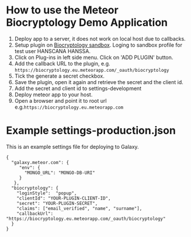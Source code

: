 # How to use the Meteor Biocryptology Demo Application

1. Deploy app to a server, it does not work on local host due to callbacks.
2. Setup plugin on [Biocryptology sandbox](https://id.sb.biocryptology.net/).
Loging to sandbox profile for test user HANSCANA HANSSA.
3. Click on Plug-ins in left side menu. Click on 'ADD PLUGIN' button.
4. Add the callback URL to the plugin, e.g. ```https://biocryptology.eu.meteorapp.com/_oauth/biocryptology```
5. Tick the generate a secret checkbox.
6. Save the plugin, open it again and retrieve the secret and the client id.
7. Add the secret and client id to settings-development
8. Deploy meteor app to your host.
5. Open a browser and point it to root url e.g.```https://biocryptology.eu.meteorapp.com```

# Example settings-production.json

This is an example settings file for deploying to Galaxy.
```
{
  "galaxy.meteor.com": {
     "env": {
       "MONGO_URL": "MONGO-DB-URI"
     }
   },
  "biocryptology": {
    "loginStyle":  "popup",
    "clientId": "YOUR-PLUGIN-CLIENT-ID",
    "secret": "YOUR-PLUGIN-SECRET",
    "claims": ["email_verified", "name", "surname"],
    "callbackUrl": "https://biocryptology.eu.meteorapp.com/_oauth/biocryptology"
  }
}
```
